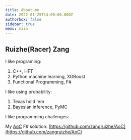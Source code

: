 ```yaml
---
title: About me
date: 2022-01-25T14:00:00.000Z
authorbox: false
sidebar: true
menu: main
---
```


## Ruizhe(Racer) Zang

I like programing:
1. C++, HFT
2. Python machine learning, XGBoost
3. Functional Programming, F#

I like using probability:
1. Texas hold 'em
2. Bayesian inference, PyMC

I like programming challenges:

My [AoC](https://adventofcode.com) F# solution: [https://github.com/zangruizhe/AoC](https://github.com/zangruizhe/AoC)
